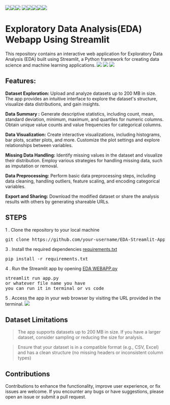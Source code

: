 <img src="https://img.shields.io/badge/EDA-green"><img src =https://img.shields.io/badge/Build_with-Python-red><img src =https://img.shields.io/badge/Framework-Streamlit-yellow>
<img src="https://img.shields.io/badge/Data-hotpink"><img src="https://img.shields.io/badge/Anaconda-a8b59c"><img src="https://img.shields.io/badge/Webapp-purple"><img src="https://img.shields.io/badge/VS_Code-blueviolet"><img src="https://img.shields.io/badge/Big-Data-gold">

# Exploratory Data Analysis(EDA) Webapp Using Streamlit
This repository contains an interactive web application for Exploratory Data Analysis (EDA) built using Streamlit, a Python framework for creating data science and machine learning applications.
<img src="https://i.imgur.com/CRstwB3.png">
<img src="https://i.imgur.com/QZ626zn.png">
<img src="https://i.imgur.com/0XEN29E.png">
## Features:

<b>Dataset Exploration:</b>
Upload and analyze datasets up to 200 MB in size. The app provides an intuitive interface to explore the dataset's structure, visualize data distributions, and gain insights.

<b>Data Summary :</b>
 Generate descriptive statistics, including count, mean, standard deviation, minimum, maximum, and quartiles for numeric columns. Obtain unique value counts and value frequencies for categorical columns.

<b>Data Visualization:</b> 
Create interactive visualizations, including histograms, bar plots, scatter plots, and more. Customize the plot settings and explore relationships between variables.

<b>Missing Data Handling:</b> 
Identify missing values in the dataset and visualize their distribution. Employ various strategies for handling missing data, such as imputation or removal.

<b>Data Preprocessing:</b> Perform basic data preprocessing steps, including data cleaning, handling outliers, feature scaling, and encoding categorical variables.

<b>Export and Sharing:</b>
 Download the modified dataset or share the analysis results with others by generating shareable URLs.

## STEPS
1 . Clone the repository to your local machine
<pre>
git clone https://github.com/your-username/EDA-Streamlit-App.git
</pre>

3 . Install the required dependencies <a href="https://github.com/MuhammadSaad-ml/eda-webapp/blob/main/requirements.txt">requirements.txt</a>
<pre>
pip install -r requirements.txt 
</pre>
4 . Run the Streamlit app by opening <a href="https://github.com/MuhammadSaad-ml/eda-webapp/blob/main/EDA.WEBAPP.py">EDA WEBAPP.py</a>
<pre>
streamlit run app.py 
or whatever file name you have 
you can run it in terminal or vs code 
</pre>
5 . Access the app in your web browser by visiting the URL provided in the terminal.
<img src="https://i.imgur.com/7PoZfML.png">

## Dataset Limitations
>The app supports datasets up to 200 MB in size. If you have a larger dataset, consider sampling or reducing the size for analysis.

>Ensure that your dataset is in a compatible format (e.g., CSV, Excel) and has a clean structure (no missing headers or inconsistent column types)

## Contributions
Contributions to enhance the functionality, improve user experience, or fix issues are welcome. If you encounter any bugs or have suggestions, please open an issue or submit a pull request.

